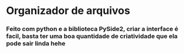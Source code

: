 # Organizador de arquivos

### Feito com python e a biblioteca PySide2, criar a interface é facil, basta ter uma boa quantidade de criatividade que ela pode sair linda hehe
